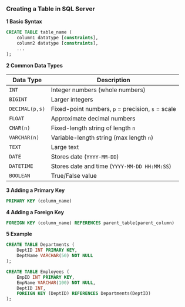 
### **Creating a Table in SQL Server**

**1️ Basic Syntax**

```sql
CREATE TABLE table_name (
    column1 datatype [constraints],
    column2 datatype [constraints],
    ...
);
```

**2️ Common Data Types**

| Data Type      | Description                                       |
| -------------- | ------------------------------------------------- |
| `INT`          | Integer numbers (whole numbers)                   |
| `BIGINT`       | Larger integers                                   |
| `DECIMAL(p,s)` | Fixed-point numbers, `p` = precision, `s` = scale |
| `FLOAT`        | Approximate decimal numbers                       |
| `CHAR(n)`      | Fixed-length string of length `n`                 |
| `VARCHAR(n)`   | Variable-length string (max length `n`)           |
| `TEXT`         | Large text                                        |
| `DATE`         | Stores date (`YYYY-MM-DD`)                        |
| `DATETIME`     | Stores date and time (`YYYY-MM-DD HH:MM:SS`)      |
| `BOOLEAN`      | True/False value                                  |


**3️ Adding a Primary Key**

```sql
PRIMARY KEY (column_name)
```

**4️ Adding a Foreign Key**

```sql
FOREIGN KEY (column_name) REFERENCES parent_table(parent_column)
```

**5️ Example**

```sql
CREATE TABLE Departments (
    DeptID INT PRIMARY KEY,
    DeptName VARCHAR(50) NOT NULL
);

CREATE TABLE Employees (
    EmpID INT PRIMARY KEY,
    EmpName VARCHAR(100) NOT NULL,
    DeptID INT,
    FOREIGN KEY (DeptID) REFERENCES Departments(DeptID)
);
```
